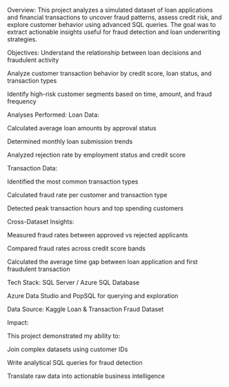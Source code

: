 



Overview:
This project analyzes a simulated dataset of loan applications and financial transactions to uncover fraud patterns, assess credit risk, 
and explore customer behavior using advanced SQL queries. The goal was to extract actionable insights useful for fraud detection and loan underwriting strategies.

Objectives:
Understand the relationship between loan decisions and fraudulent activity

Analyze customer transaction behavior by credit score, loan status, and transaction types

Identify high-risk customer segments based on time, amount, and fraud frequency


Analyses Performed:
Loan Data:

Calculated average loan amounts by approval status

Determined monthly loan submission trends

Analyzed rejection rate by employment status and credit score

Transaction Data:

Identified the most common transaction types

Calculated fraud rate per customer and transaction type

Detected peak transaction hours and top spending customers

Cross-Dataset Insights:

Measured fraud rates between approved vs rejected applicants

Compared fraud rates across credit score bands

Calculated the average time gap between loan application and first fraudulent transaction

Tech Stack:
SQL Server / Azure SQL Database

Azure Data Studio and PopSQL for querying and exploration

Data Source: Kaggle Loan & Transaction Fraud Dataset

Impact:

This project demonstrated my ability to:

Join complex datasets using customer IDs

Write analytical SQL queries for fraud detection

Translate raw data into actionable business intelligence


